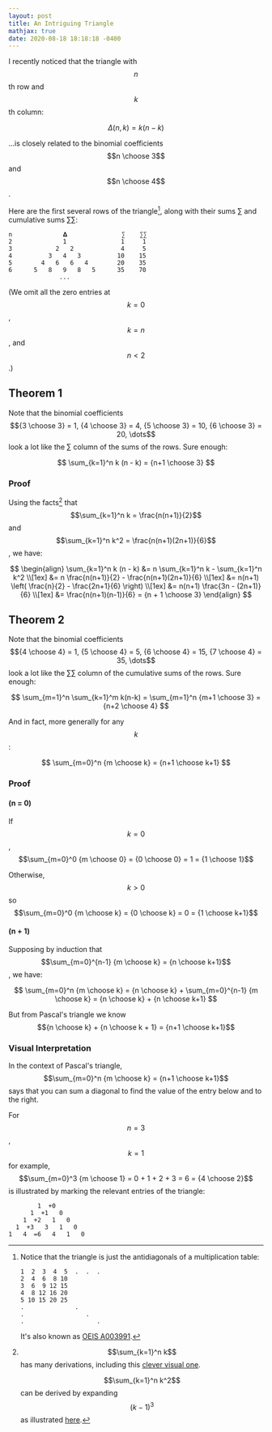```yaml
---
layout: post
title: An Intriguing Triangle
mathjax: true
date: 2020-08-18 18:18:18 -0400
---
```


I recently noticed that the triangle with $$n$$th row and $$k$$th column:

$$
\Delta(n, k) = k (n - k)
$$

…is closely related to the binomial coefficients $$n \choose 3$$ and $$n \choose 4$$.

Here are the first several rows of the triangle[^more], along with their sums ∑ and cumulative sums ∑∑:

[^more]:
    Notice that the triangle is just the antidiagonals of a multiplication table:

    ```
    1  2  3  4  5  .  .  .
    2  4  6  8 10
    3  6  9 12 15
    4  8 12 16 20
    5 10 15 20 25
    .              .
    .                 .
    .                    .
    ```

    It's also known as [OEIS A003991](https://oeis.org/A003991).


```
n              𝚫               ∑    ∑∑
2              1               1     1
3            2   2             4     5
4          3   4   3          10    15
5        4   6   6   4        20    35
6      5   8   9   8   5      35    70
              ...
```

(We omit all the zero entries at $$k=0$$, $$k=n$$, and $$n<2$$.)


## Theorem 1

Note that the binomial coefficients $${3 \choose 3} = 1, {4 \choose 3} = 4, {5 \choose 3} = 10, {6 \choose 3} = 20, \dots$$ look a lot like the ∑ column of the sums of the rows. Sure enough:

$$
\sum_{k=1}^n k (n - k) = {n+1 \choose 3}
$$

### Proof

Using the facts[^sums] that $$\sum_{k=1}^n k = \frac{n(n+1)}{2}$$ and $$\sum_{k=1}^n k^2 = \frac{n(n+1)(2n+1)}{6}$$, we have:

[^sums]:
    $$\sum_{k=1}^n k$$ has many derivations, including this [clever visual one](https://jeremykun.com/2011/10/02/n-choose-2/).

    $$\sum_{k=1}^n k^2$$ can be derived by expanding $$(k-1)^3$$ as illustrated [here](https://brilliant.org/wiki/sum-of-n-n2-or-n3/#sum-of-the-squares-of-the-first-n-positive-integers).

$$
\begin{align}
\sum_{k=1}^n k (n - k)
&= n \sum_{k=1}^n k - \sum_{k=1}^n k^2 \\[1ex]
&= n \frac{n(n+1)}{2} - \frac{n(n+1)(2n+1)}{6} \\[1ex]
&= n(n+1) \left( \frac{n}{2} - \frac{2n+1}{6} \right) \\[1ex]
&= n(n+1) \frac{3n - (2n+1)}{6} \\[1ex]
&= \frac{n(n+1)(n-1)}{6} = {n + 1 \choose 3}
\end{align}
$$

$$\tag*{$\blacksquare$}$$


## Theorem 2

Note that the binomial coefficients $${4 \choose 4} = 1, {5 \choose 4} = 5, {6 \choose 4} = 15, {7 \choose 4} = 35, \dots$$ look a lot like the ∑∑ column of the cumulative sums of the rows. Sure enough:

$$
\sum_{m=1}^n \sum_{k=1}^m k(n-k) = \sum_{m=1}^n {m+1 \choose 3} = {n+2 \choose 4}
$$

And in fact, more generally for any $$k$$:

$$
\sum_{m=0}^n {m \choose k} = {n+1 \choose k+1}
$$

### Proof

#### (n = 0)

If $$k=0$$, $$\sum_{m=0}^0 {m \choose 0} = {0 \choose 0} = 1 = {1 \choose 1}$$

Otherwise, $$k>0$$ so $$\sum_{m=0}^0 {m \choose k} = {0 \choose k} = 0 = {1 \choose k+1}$$

#### (n + 1)

Supposing by induction that $$\sum_{m=0}^{n-1} {m \choose k} = {n \choose k+1}$$, we have:

$$
\sum_{m=0}^n {m \choose k} = {n \choose k} + \sum_{m=0}^{n-1} {m \choose k} = {n \choose k} + {n \choose k+1}
$$

But from Pascal's triangle we know $${n \choose k} + {n \choose k + 1} = {n+1 \choose k+1}$$
$$\tag*{$\blacksquare$}$$

### Visual Interpretation

In the context of Pascal's triangle, $$\sum_{m=0}^n {m \choose k} = {n+1 \choose k+1}$$ says that you can sum a diagonal to find the value of the entry below and to the right.

For $$n=3$$, $$k=1$$ for example, $$\sum_{m=0}^3 {m \choose 1} = 0 + 1 + 2 + 3 = 6 = {4 \choose 2}$$ is illustrated by marking the relevant entries of the triangle:

```
        1  +0
      1  +1   0
    1  +2   1   0
  1  +3   3   1   0
1   4  =6   4   1   0
```
